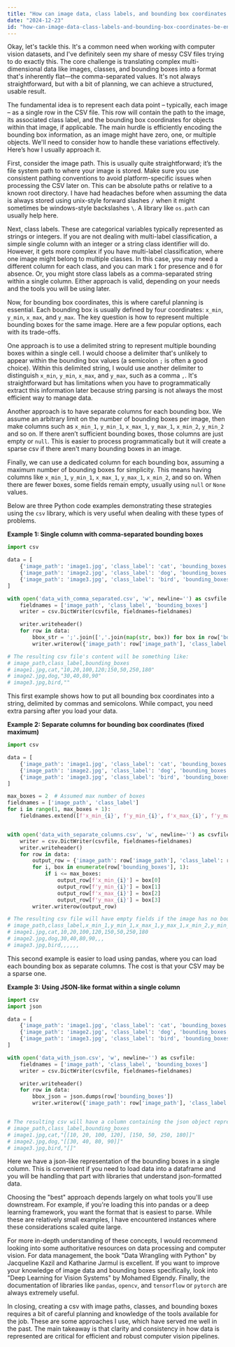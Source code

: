 ```yaml
---
title: "How can image data, class labels, and bounding box coordinates be encoded into a CSV file?"
date: "2024-12-23"
id: "how-can-image-data-class-labels-and-bounding-box-coordinates-be-encoded-into-a-csv-file"
---
```


Okay, let's tackle this. It's a common need when working with computer vision datasets, and I've definitely seen my share of messy CSV files trying to do exactly this. The core challenge is translating complex multi-dimensional data like images, classes, and bounding boxes into a format that's inherently flat—the comma-separated values. It's not always straightforward, but with a bit of planning, we can achieve a structured, usable result.

The fundamental idea is to represent each data point – typically, each image – as a single row in the CSV file. This row will contain the path to the image, its associated class label, and the bounding box coordinates for objects within that image, if applicable. The main hurdle is efficiently encoding the bounding box information, as an image might have zero, one, or multiple objects. We'll need to consider how to handle these variations effectively. Here’s how I usually approach it.

First, consider the image path. This is usually quite straightforward; it’s the file system path to where your image is stored. Make sure you use consistent pathing conventions to avoid platform-specific issues when processing the CSV later on. This can be absolute paths or relative to a known root directory. I have had headaches before when assuming the data is always stored using unix-style forward slashes `/` when it might sometimes be windows-style backslashes `\`. A library like `os.path` can usually help here.

Next, class labels. These are categorical variables typically represented as strings or integers. If you are not dealing with multi-label classification, a simple single column with an integer or a string class identifier will do. However, it gets more complex if you have multi-label classification, where one image might belong to multiple classes. In this case, you may need a different column for each class, and you can mark `1` for presence and `0` for absence. Or, you might store class labels as a comma-separated string within a single column. Either approach is valid, depending on your needs and the tools you will be using later.

Now, for bounding box coordinates, this is where careful planning is essential. Each bounding box is usually defined by four coordinates: `x_min`, `y_min`, `x_max`, and `y_max`. The key question is how to represent multiple bounding boxes for the same image. Here are a few popular options, each with its trade-offs.

One approach is to use a delimited string to represent multiple bounding boxes within a single cell. I would choose a delimiter that's unlikely to appear within the bounding box values (a semicolon `;` is often a good choice). Within this delimited string, I would use another delimiter to distinguish `x_min`, `y_min`, `x_max`, and `y_max`, such as a comma `,`. It's straightforward but has limitations when you have to programmatically extract this information later because string parsing is not always the most efficient way to manage data.

Another approach is to have separate columns for each bounding box. We assume an arbitrary limit on the number of bounding boxes per image, then make columns such as `x_min_1`, `y_min_1`, `x_max_1`, `y_max_1`, `x_min_2`, `y_min_2` and so on. If there aren’t sufficient bounding boxes, those columns are just empty or `null`. This is easier to process programmatically but it will create a sparse csv if there aren't many bounding boxes in an image.

Finally, we can use a dedicated column for each bounding box, assuming a maximum number of bounding boxes for simplicity. This means having columns like `x_min_1`, `y_min_1`, `x_max_1`, `y_max_1`, `x_min_2`, and so on. When there are fewer boxes, some fields remain empty, usually using `null` or `None` values.

Below are three Python code examples demonstrating these strategies using the `csv` library, which is very useful when dealing with these types of problems.

**Example 1: Single column with comma-separated bounding boxes**

```python
import csv

data = [
    {'image_path': 'image1.jpg', 'class_label': 'cat', 'bounding_boxes': [[10, 20, 100, 120], [150, 50, 250, 180]]},
    {'image_path': 'image2.jpg', 'class_label': 'dog', 'bounding_boxes': [[30, 40, 80, 90]]},
    {'image_path': 'image3.jpg', 'class_label': 'bird', 'bounding_boxes': []}
]

with open('data_with_comma_separated.csv', 'w', newline='') as csvfile:
    fieldnames = ['image_path', 'class_label', 'bounding_boxes']
    writer = csv.DictWriter(csvfile, fieldnames=fieldnames)

    writer.writeheader()
    for row in data:
        bbox_str = ';'.join([','.join(map(str, box)) for box in row['bounding_boxes']])
        writer.writerow({'image_path': row['image_path'], 'class_label': row['class_label'], 'bounding_boxes': bbox_str})

# The resulting csv file's content will be something like:
# image_path,class_label,bounding_boxes
# image1.jpg,cat,"10,20,100,120;150,50,250,180"
# image2.jpg,dog,"30,40,80,90"
# image3.jpg,bird,""
```

This first example shows how to put all bounding box coordinates into a string, delimited by commas and semicolons. While compact, you need extra parsing after you load your data.

**Example 2: Separate columns for bounding box coordinates (fixed maximum)**

```python
import csv

data = [
    {'image_path': 'image1.jpg', 'class_label': 'cat', 'bounding_boxes': [[10, 20, 100, 120], [150, 50, 250, 180]]},
    {'image_path': 'image2.jpg', 'class_label': 'dog', 'bounding_boxes': [[30, 40, 80, 90]]},
    {'image_path': 'image3.jpg', 'class_label': 'bird', 'bounding_boxes': []}
]

max_boxes = 2  # Assumed max number of boxes
fieldnames = ['image_path', 'class_label']
for i in range(1, max_boxes + 1):
    fieldnames.extend([f'x_min_{i}', f'y_min_{i}', f'x_max_{i}', f'y_max_{i}'])


with open('data_with_separate_columns.csv', 'w', newline='') as csvfile:
    writer = csv.DictWriter(csvfile, fieldnames=fieldnames)
    writer.writeheader()
    for row in data:
        output_row = {'image_path': row['image_path'], 'class_label': row['class_label']}
        for i, box in enumerate(row['bounding_boxes'], 1):
            if i <= max_boxes:
                output_row[f'x_min_{i}'] = box[0]
                output_row[f'y_min_{i}'] = box[1]
                output_row[f'x_max_{i}'] = box[2]
                output_row[f'y_max_{i}'] = box[3]
        writer.writerow(output_row)

# The resulting csv file will have empty fields if the image has no bounding boxes:
# image_path,class_label,x_min_1,y_min_1,x_max_1,y_max_1,x_min_2,y_min_2,x_max_2,y_max_2
# image1.jpg,cat,10,20,100,120,150,50,250,180
# image2.jpg,dog,30,40,80,90,,,
# image3.jpg,bird,,,,,,
```

This second example is easier to load using pandas, where you can load each bounding box as separate columns. The cost is that your CSV may be a sparse one.

**Example 3: Using JSON-like format within a single column**

```python
import csv
import json

data = [
    {'image_path': 'image1.jpg', 'class_label': 'cat', 'bounding_boxes': [[10, 20, 100, 120], [150, 50, 250, 180]]},
    {'image_path': 'image2.jpg', 'class_label': 'dog', 'bounding_boxes': [[30, 40, 80, 90]]},
    {'image_path': 'image3.jpg', 'class_label': 'bird', 'bounding_boxes': []}
]

with open('data_with_json.csv', 'w', newline='') as csvfile:
    fieldnames = ['image_path', 'class_label', 'bounding_boxes']
    writer = csv.DictWriter(csvfile, fieldnames=fieldnames)

    writer.writeheader()
    for row in data:
        bbox_json = json.dumps(row['bounding_boxes'])
        writer.writerow({'image_path': row['image_path'], 'class_label': row['class_label'], 'bounding_boxes': bbox_json})


# The resulting csv will have a column containing the json object representing the bounding boxes:
# image_path,class_label,bounding_boxes
# image1.jpg,cat,"[[10, 20, 100, 120], [150, 50, 250, 180]]"
# image2.jpg,dog,"[[30, 40, 80, 90]]"
# image3.jpg,bird,"[]"
```
Here we have a json-like representation of the bounding boxes in a single column. This is convenient if you need to load data into a dataframe and you will be handling that part with libraries that understand json-formatted data.

Choosing the "best" approach depends largely on what tools you'll use downstream. For example, if you're loading this into pandas or a deep learning framework, you want the format that is easiest to parse. While these are relatively small examples, I have encountered instances where these considerations scaled quite large.

For more in-depth understanding of these concepts, I would recommend looking into some authoritative resources on data processing and computer vision. For data management, the book "Data Wrangling with Python" by Jacqueline Kazil and Katharine Jarmul is excellent. If you want to improve your knowledge of image data and bounding boxes specifically, look into "Deep Learning for Vision Systems" by Mohamed Elgendy. Finally, the documentation of libraries like `pandas`, `opencv`, and `tensorflow` or `pytorch` are always extremely useful.

In closing, creating a csv with image paths, classes, and bounding boxes requires a bit of careful planning and knowledge of the tools available for the job. These are some approaches I use, which have served me well in the past. The main takeaway is that clarity and consistency in how data is represented are critical for efficient and robust computer vision pipelines.
